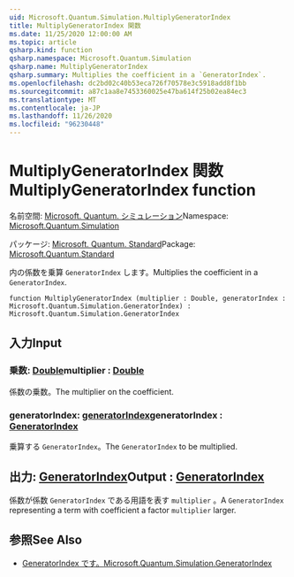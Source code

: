 ```yaml
---
uid: Microsoft.Quantum.Simulation.MultiplyGeneratorIndex
title: MultiplyGeneratorIndex 関数
ms.date: 11/25/2020 12:00:00 AM
ms.topic: article
qsharp.kind: function
qsharp.namespace: Microsoft.Quantum.Simulation
qsharp.name: MultiplyGeneratorIndex
qsharp.summary: Multiplies the coefficient in a `GeneratorIndex`.
ms.openlocfilehash: dc2bd02c40b53eca726f70578e3c5918add8f1bb
ms.sourcegitcommit: a87c1aa8e7453360025e47ba614f25b02ea84ec3
ms.translationtype: MT
ms.contentlocale: ja-JP
ms.lasthandoff: 11/26/2020
ms.locfileid: "96230448"
---
```

# <a name="multiplygeneratorindex-function"></a><span data-ttu-id="2c8d2-102">MultiplyGeneratorIndex 関数</span><span class="sxs-lookup"><span data-stu-id="2c8d2-102">MultiplyGeneratorIndex function</span></span>

<span data-ttu-id="2c8d2-103">名前空間: [Microsoft. Quantum. シミュレーション](xref:Microsoft.Quantum.Simulation)</span><span class="sxs-lookup"><span data-stu-id="2c8d2-103">Namespace: [Microsoft.Quantum.Simulation](xref:Microsoft.Quantum.Simulation)</span></span>

<span data-ttu-id="2c8d2-104">パッケージ: [Microsoft. Quantum. Standard](https://nuget.org/packages/Microsoft.Quantum.Standard)</span><span class="sxs-lookup"><span data-stu-id="2c8d2-104">Package: [Microsoft.Quantum.Standard](https://nuget.org/packages/Microsoft.Quantum.Standard)</span></span>


<span data-ttu-id="2c8d2-105">内の係数を乗算 `GeneratorIndex` します。</span><span class="sxs-lookup"><span data-stu-id="2c8d2-105">Multiplies the coefficient in a `GeneratorIndex`.</span></span>

```qsharp
function MultiplyGeneratorIndex (multiplier : Double, generatorIndex : Microsoft.Quantum.Simulation.GeneratorIndex) : Microsoft.Quantum.Simulation.GeneratorIndex
```


## <a name="input"></a><span data-ttu-id="2c8d2-106">入力</span><span class="sxs-lookup"><span data-stu-id="2c8d2-106">Input</span></span>

### <a name="multiplier--double"></a><span data-ttu-id="2c8d2-107">乗数: [Double](xref:microsoft.quantum.lang-ref.double)</span><span class="sxs-lookup"><span data-stu-id="2c8d2-107">multiplier : [Double](xref:microsoft.quantum.lang-ref.double)</span></span>

<span data-ttu-id="2c8d2-108">係数の乗数。</span><span class="sxs-lookup"><span data-stu-id="2c8d2-108">The multiplier on the coefficient.</span></span>


### <a name="generatorindex--generatorindex"></a><span data-ttu-id="2c8d2-109">generatorIndex: [generatorIndex](xref:Microsoft.Quantum.Simulation.GeneratorIndex)</span><span class="sxs-lookup"><span data-stu-id="2c8d2-109">generatorIndex : [GeneratorIndex](xref:Microsoft.Quantum.Simulation.GeneratorIndex)</span></span>

<span data-ttu-id="2c8d2-110">乗算する `GeneratorIndex`。</span><span class="sxs-lookup"><span data-stu-id="2c8d2-110">The `GeneratorIndex` to be multiplied.</span></span>



## <a name="output--generatorindex"></a><span data-ttu-id="2c8d2-111">出力: [GeneratorIndex](xref:Microsoft.Quantum.Simulation.GeneratorIndex)</span><span class="sxs-lookup"><span data-stu-id="2c8d2-111">Output : [GeneratorIndex](xref:Microsoft.Quantum.Simulation.GeneratorIndex)</span></span>

<span data-ttu-id="2c8d2-112">係数が係数 `GeneratorIndex` である用語を表す `multiplier` 。</span><span class="sxs-lookup"><span data-stu-id="2c8d2-112">A `GeneratorIndex` representing a term with coefficient a factor `multiplier` larger.</span></span>

## <a name="see-also"></a><span data-ttu-id="2c8d2-113">参照</span><span class="sxs-lookup"><span data-stu-id="2c8d2-113">See Also</span></span>

- [<span data-ttu-id="2c8d2-114">GeneratorIndex です。</span><span class="sxs-lookup"><span data-stu-id="2c8d2-114">Microsoft.Quantum.Simulation.GeneratorIndex</span></span>](xref:Microsoft.Quantum.Simulation.GeneratorIndex)